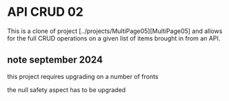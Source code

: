 # API CRUD 02

This is a clone of project [../projects/MultiPage05][MultiPage05] and allows for the full CRUD operations on a given list of items brought in from an API.

## note september 2024

this project requires upgrading on a number of fronts

the null safety aspect has to be upgraded

